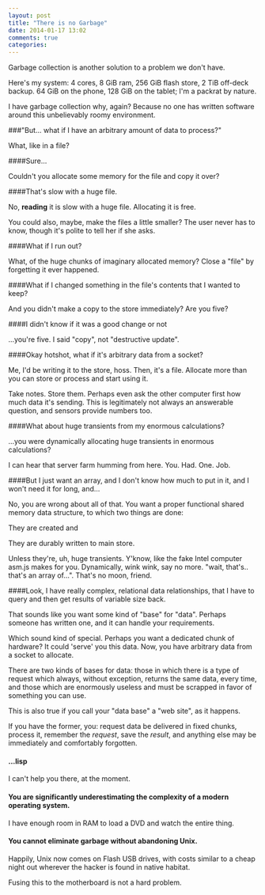 ```yaml
---
layout: post
title: "There is no Garbage"
date: 2014-01-17 13:02
comments: true
categories: 
---
```


Garbage collection is another solution to a problem we don't have.

Here's my system: 4 cores, 8 GiB ram, 256 GiB flash store, 2 TiB off-deck backup. 64 GiB on the phone, 128 GiB on the tablet; I'm a packrat by nature. 

I have garbage collection why, again? Because no one has written software around this unbelievably roomy environment.

###"But... what if I have an arbitrary amount of data to process?"

What, like in a file?

####Sure...

Couldn't you allocate some memory for the file and copy it over?

####That's slow with a huge file.

No, **reading** it is slow with a huge file. Allocating it is free.

You could also, maybe, make the files a little smaller? The user never has to know, though it's polite to tell her if she asks.

####What if I run out?

What, of the huge chunks of imaginary allocated memory? Close a "file" by forgetting it ever happened.

####What if I changed something in the file's contents that I wanted to keep?

And you didn't make a copy to the store immediately? Are you five?

####I didn't know if it was a good change or not

...you're five. I said "copy", not "destructive update". 

####Okay hotshot, what if it's arbitrary data from a socket? 

Me, I'd be writing it to the store, hoss. Then, it's a file. Allocate more than you can store or process and start using it. 

Take notes. Store them. Perhaps even ask the other computer first how much data it's sending. This is legitimately not always an answerable question, and sensors provide numbers too. 

####What about huge transients from my enormous calculations?

...you were dynamically allocating huge transients in enormous calculations?

I can hear that server farm humming from here. You. Had. One. Job.

####But I just want an array, and I don't know how much to put in it, and I won't need it for long, and...

No, you are wrong about all of that. You want a proper functional shared memory data structure, to which two things are done:

They are created and

They are durably written to main store.

Unless they're, uh, huge transients. Y'know, like the fake Intel computer asm.js makes for you. Dynamically, wink wink, say no more. "wait, that's.. that's an array of...". That's no moon, friend. 


####Look, I have really complex, relational data relationships, that I have to query and then get results of variable size back.

That sounds like you want some kind of "base" for "data". Perhaps someone has written one, and it can handle your requirements.

Which sound kind of special. Perhaps you want a dedicated chunk of hardware? It could 'serve' you this data. Now, you have arbitrary data from a socket to allocate. 

There are two kinds of bases for data: those in which there is a type of request which always, without exception, returns the same data, every time, and those which are enormously useless and must be scrapped in favor of something you can use.

This is also true if you call your "data base" a "web site", as it happens.

If you have the former, you: request data be delivered in fixed chunks, process it, remember the *request*, save the *result*, and anything else may be immediately and comfortably forgotten.

#### ...lisp

I can't help you there, at the moment.

#### You are significantly underestimating the complexity of a modern operating system.

I have enough room in RAM to load a DVD and watch the entire thing.

#### You cannot eliminate garbage without abandoning Unix.

Happily, Unix now comes on Flash USB drives, with costs similar to a cheap night out wherever the hacker is found in native habitat. 

Fusing this to the motherboard is not a hard problem.